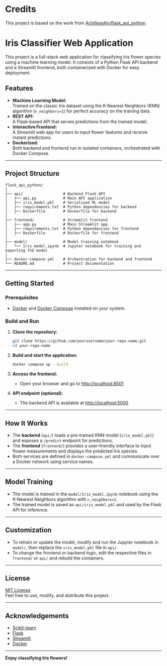 # Credits

This project is based on the work from [AchilleasKn/flask_api_python](https://github.com/AchilleasKn/flask_api_python).

# Iris Classifier Web Application

This project is a full-stack web application for classifying Iris flower species using a machine learning model. It consists of a Python Flask API backend and a Streamlit frontend, both containerized with Docker for easy deployment.

## Features

- **Machine Learning Model:**  
  Trained on the classic Iris dataset using the K-Nearest Neighbors (KNN) algorithm (`n_neighbors=1`) for perfect accuracy on the training data.
- **REST API:**  
  A Flask-based API that serves predictions from the trained model.
- **Interactive Frontend:**  
  A Streamlit web app for users to input flower features and receive instant predictions.
- **Dockerized:**  
  Both backend and frontend run in isolated containers, orchestrated with Docker Compose.

---

## Project Structure

```
flask_api_python/
│
├── api/                  # Backend Flask API
│   ├── api.py            # Main API application
│   ├── iris_model.pkl    # Serialized ML model
│   ├── requirements.txt  # Python dependencies for backend
│   ├── Dockerfile        # Dockerfile for backend
│
├── frontend/             # Streamlit frontend
│   ├── app.py            # Main Streamlit app
│   ├── requirements.txt  # Python dependencies for frontend
│   ├── Dockerfile        # Dockerfile for frontend
│
├── model/                # Model training notebook
│   └── Iris_model.ipynb  # Jupyter notebook for training and exporting the model
│
├── docker-compose.yml    # Orchestration for backend and frontend
└── README.md             # Project documentation
```

---

## Getting Started

### Prerequisites

- [Docker](https://www.docker.com/get-started) and [Docker Compose](https://docs.docker.com/compose/) installed on your system.

### Build and Run

1. **Clone the repository:**

   ```sh
   git clone https://github.com/yourusername/your-repo-name.git
   cd your-repo-name
   ```

2. **Build and start the application:**

   ```sh
   docker compose up --build
   ```

3. **Access the frontend:**

   - Open your browser and go to [http://localhost:8501](http://localhost:8501)

4. **API endpoint (optional):**
   - The backend API is available at [http://localhost:5000](http://localhost:5000)

---

## How It Works

- The **backend** (`api/`) loads a pre-trained KNN model (`iris_model.pkl`) and exposes a `/predict` endpoint for predictions.
- The **frontend** (`frontend/`) provides a user-friendly interface to input flower measurements and displays the predicted Iris species.
- Both services are defined in `docker-compose.yml` and communicate over a Docker network using service names.

---

## Model Training

- The model is trained in the `model/Iris_model.ipynb` notebook using the K-Nearest Neighbors algorithm with `n_neighbors=1`.
- The trained model is saved as `api/iris_model.pkl` and used by the Flask API for inference.

---

## Customization

- To retrain or update the model, modify and run the Jupyter notebook in `model/`, then replace the `iris_model.pkl` file in `api/`.
- To change the frontend or backend logic, edit the respective files in `frontend/` or `api/` and rebuild the containers.

---

## License

[MIT License](LICENSE)  
Feel free to use, modify, and distribute this project.

---

## Acknowledgements

- [Scikit-learn](https://scikit-learn.org/)
- [Flask](https://flask.palletsprojects.com/)
- [Streamlit](https://streamlit.io/)
- [Docker](https://www.docker.com/)

---

**Enjoy classifying Iris flowers!**
